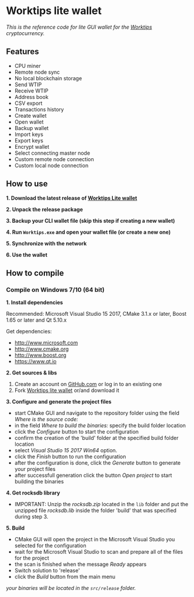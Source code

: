 # Worktips lite wallet

_This is the reference code for lite GUI wallet for the [Worktips](https://worktips.info) cryptocurrency._

## Features

- CPU miner
- Remote node sync
- No local blockchain storage
- Send WTIP
- Receive WTIP
- Address book
- CSV export
- Transactions history
- Create wallet
- Open wallet
- Backup wallet
- Import keys
- Export keys
- Encrypt wallet
- Select connecting master node
- Custom remote node connection
- Custom local node connection

## How to use

**1. Download the latest release of [Worktips Lite wallet](https://github.com/Vordas/worktips-lite-wallet/releases/)**

**2. Unpack the release package**

**3. Backup your CLI wallet file (skip this step if creating a new wallet)**

**4. Run `Worktips.exe` and open your wallet file (or create a new one)**

**5. Synchronize with the network**

**6. Use the wallet**


## How to compile

### Compile on Windows 7/10 (64 bit)

**1. Install dependencies**

Recommended: Microsoft Visual Studio 15 2017, CMake 3.1.x or later, Boost 1.65 or later and Qt 5.10.x

Get dependencies:
- http://www.microsoft.com
- http://www.cmake.org
- http://www.boost.org
- https://www.qt.io

**2. Get sources & libs**

1. Create an account on [GitHub.com](github.com) or log in to an existing one
2. Fork [Worktips lite wallet](https://github.com/Vordas/worktips-lite-wallet.git) or/and download it

**3. Configure and generate the project files**

- start CMake GUI and navigate to the repository folder using the field _Where is the source code:_
- in the field _Where to build the binaries:_ specify the build folder location
- click the _Configure_ button to start the configuration
- confirm the creation of the 'build' folder at the specified build folder location
- select _Visual Studio 15 2017 Win64_ option.
- click the _Finish_ button to run the configuration
- after the configuration is done, click the _Generate_ button to generate your project files
- after successfull generation click the button _Open project_ to start building the binaries

**4. Get rocksdb library**

- IMPORTANT: Unzip the _rocksdb.zip_ located in the `lib` folder and put the unzipped file _rocksdb.lib_ inside the folder 'build' that was specified during step 3.

**5. Build**

- CMake GUI will open the project in the Microsoft Visual Studio you selected for the configuration
- wait for the Microsoft Visual Studio to scan and prepare all of the files for the project
- the scan is finished when the message _Ready_ appears
- Switch solution to 'release'
- click the _Build_ button from the main menu

_your binaries will be located in the `src/release` folder._
